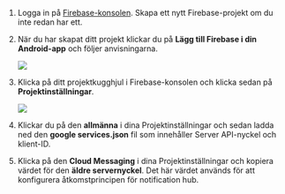 

1. Logga in på [Firebase-konsolen](https://firebase.google.com/console/). Skapa ett nytt Firebase-projekt om du inte redan har ett.
2. När du har skapat ditt projekt klickar du på **Lägg till Firebase i din Android-app** och följer anvisningarna.

    ![](./media/notification-hubs-enable-firebase-cloud-messaging/notification-hubs-add-firebase-to-android-app.png)
3. Klicka på ditt projektkugghjul i Firebase-konsolen och klicka sedan på **Projektinställningar**.

    ![](./media/notification-hubs-enable-firebase-cloud-messaging/notification-hubs-firebase-console-project-settings.png)
4. Klickar du på den **allmänna** i dina Projektinställningar och sedan ladda ned den **google services.json** fil som innehåller Server API-nyckel och klient-ID.
5. Klicka på den **Cloud Messaging** i dina Projektinställningar och kopiera värdet för den **äldre servernyckel**. Det här värdet används för att konfigurera åtkomstprincipen för notification hub.
